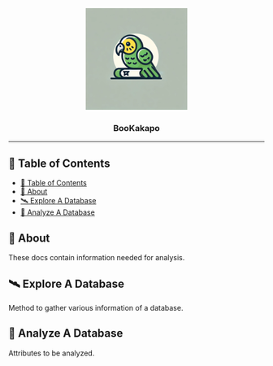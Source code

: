 <p align="center">
  <a href="" rel="noopener">
 <img width=200px height=200px src="../img/BooKakapo.webp" alt="Project logo"></a>
</p>

<h3 align="center">BooKakapo</h3>

---

## 📝 Table of Contents

- [📝 Table of Contents](#-table-of-contents)
- [🧐 About ](#-about-)
- [🛰️ Explore A Database ](#️-explore-a-database-)
- [💽 Analyze A Database ](#-analyze-a-database-)

## 🧐 About <a name = "about"></a>
These docs contain information needed for analysis.

## 🛰️ Explore A Database <a name = "explore"></a>
Method to gather various information of a database.

## 💽 Analyze A Database <a name = "analyze"></a>
Attributes to be analyzed. 
